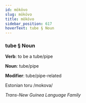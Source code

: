 ```yaml
---
id: mökövo
slug: mökövo
title: mökövo
sidebar_position: 617
hoverText: tube § Noun
---
```


### tube § Noun

**Verb**: to be a tube/pipe

**Noun**: tube/pipe

**Modifier**: tube/pipe-related

Estonian toru /mokova/

*Trans-New Guinea Language Family*